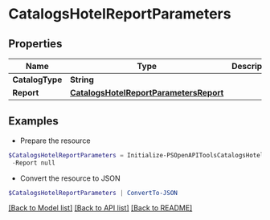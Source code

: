 # CatalogsHotelReportParameters
## Properties

Name | Type | Description | Notes
------------ | ------------- | ------------- | -------------
**CatalogType** | **String** |  | 
**Report** | [**CatalogsHotelReportParametersReport**](CatalogsHotelReportParametersReport.md) |  | 

## Examples

- Prepare the resource
```powershell
$CatalogsHotelReportParameters = Initialize-PSOpenAPIToolsCatalogsHotelReportParameters  -CatalogType null `
 -Report null
```

- Convert the resource to JSON
```powershell
$CatalogsHotelReportParameters | ConvertTo-JSON
```

[[Back to Model list]](../README.md#documentation-for-models) [[Back to API list]](../README.md#documentation-for-api-endpoints) [[Back to README]](../README.md)

